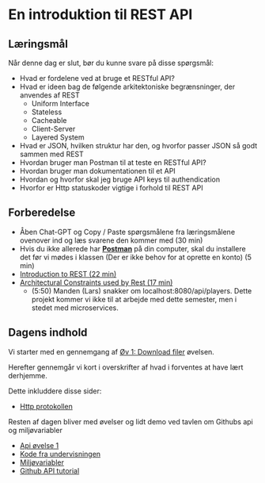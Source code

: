 # En introduktion til REST API


## Læringsmål

Når denne dag er slut, bør du kunne svare på disse spørgsmål:

- Hvad er fordelene ved at bruge et RESTful API?
- Hvad er ideen bag de følgende arkitektoniske begrænsninger, der anvendes af REST
    - Uniform Interface
    - Stateless
    - Cacheable
    - Client-Server
    - Layered System
- Hvad er JSON, hvilken struktur har den, og hvorfor passer JSON så godt sammen med REST
- Hvordan bruger man Postman til at teste en RESTful API?
- Hvordan bruger man dokumentationen til et API
- Hvordan og hvorfor skal jeg bruge API keys til authendication
- Hvorfor er Http statuskoder vigtige i forhold til REST API 

## Forberedelse

* Åben Chat-GPT og Copy / Paste spørgsmålene fra læringsmålene ovenover ind og læs svarene den kommer med (30 min)
* Hvis du ikke allerede har **[Postman](https://www.postman.com/downloads/)** på din computer, skal du installere det før vi mødes i klassen (Der er ikke behov for at oprette en konto) (5 min)
* [Introduction to REST (22 min)](https://www.youtube.com/watch?v=fqX4BpIWu4s)
* [Architectural Constraints used by Rest (17 min)](https://www.youtube.com/watch?v=u7HWkKhIYbU)
    * (5:50) Manden (Lars) snakker om localhost:8080/api/players. Dette projekt kommer vi ikke til at arbejde med dette semester, men i stedet med microservices.

## Dagens indhold

Vi starter med en gennemgang af [Øv 1: Download filer](../intro3/solutions/Downloadfiler.ipynb) øvelsen.

Herefter gennemgår vi kort i overskrifter af hvad i forventes at have lært derhjemme. 

Dette inkluddere disse sider: 

* [Http protokollen](http.md) 


Resten af dagen bliver med øvelser og lidt demo ved tavlen om Githubs api og miljøvariabler

* [Api øvelse 1](api_ovelse_1.md) 
* [Kode fra undervisningen](github_api_ex.ipynb)
* [Miljøvariabler](env.md)
* [Github API tutorial](tutorial_github_api.md)

<!--
## Materialer

* [Http protokollen](http.md) 
* [Api øvelse 1](api_ovelse_1.md) 
* [Github API](tutorial_github_api.md)
* [Miljøvariabler](env.md)
* [Kode fra undervisningen](github_api_ex.ipynb)
-->